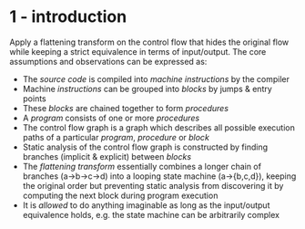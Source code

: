 # 1 - introduction

Apply a flattening transform on the control flow that hides the original flow while keeping a strict equivalence in terms of input/output. The core assumptions and observations can be expressed as:

 - The *source code* is compiled into *machine instructions* by the compiler
 - Machine *instructions* can be grouped into *blocks* by jumps & entry points
 - These *blocks* are chained together to form *procedures*
 - A *program* consists of one or more *procedures*
 - The control flow graph is a graph which describes all possible execution paths of a particular *program*, *procedure* or *block*
 - Static analysis of the control flow graph is constructed by finding branches (implicit & explicit) between *blocks*
 - The *flattening transform* essentially combines a longer chain of branches (a->b->c->d) into a looping state machine (a->{b,c,d}), keeping the original order but preventing static analysis from discovering it by computing the next block during program execution
 - It is *allowed* to do anything imaginable as long as the input/output equivalence holds, e.g. the state machine can be arbitrarily complex